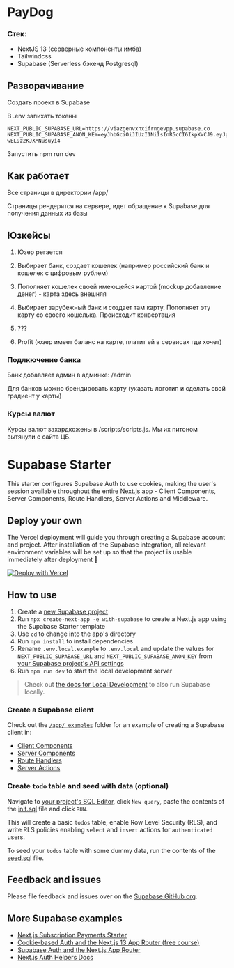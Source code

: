  # PayDog

### Стек:

- NextJS 13 (серверные компоненты имба)
- Tailwindcss
- Supabase (Serverless бэкенд Postgresql)

## Разворачивание

Создать проект в Supabase

В .env запихать токены

```
NEXT_PUBLIC_SUPABASE_URL=https://viazgenvxhxifrngevpp.supabase.co
NEXT_PUBLIC_SUPABASE_ANON_KEY=eyJhbGciOiJIUzI1NiIsInR5cCI6IkpXVCJ9.eyJpc3MiOiJzdXBhYmFzZSIsInJlZiI6InZpYXpnZW52eGh4aWZybmdldnBwIiwicm9sZSI6ImFub24iLCJpYXQiOjE2OTI4NzcwNDIsImV4cCI6MjAwODQ1MzA0Mn0.zuZ24NJTXhzjkRrSL0_YHo6DE-wEL9z2KJXMNusuyi4
```

Запустить npm run dev

## Как работает

Все страницы в директории /app/

Страницы рендерятся на сервере, идет обращение к Supabase для получения данных из базы

## Юзкейсы

1. Юзер регается

2. Выбирает банк, создает кошелек (например российский банк и кошелек с цифровым рублем)

3. Пополняет кошелек своей имеющейся картой (mockup добавление денег) - карта здесь внешняя

4. Выбирает зарубежный банк и создает там карту. Пополняет эту карту со своего кошелька. Происходит конвертация

5. ???

6. Profit (юзер имеет баланс на карте, платит ей в сервисах где хочет)

### Подлкючение банка

Банк добавляет админ в админке: /admin

Для банков можно брендировать карту (указать логотип и сделать свой градиент у карты)

### Курсы валют

Курсы валют захардкожены в /scripts/scripts.js. Мы их питоном вытянули с сайта ЦБ.


# Supabase Starter

This starter configures Supabase Auth to use cookies, making the user's session available throughout the entire Next.js app - Client Components, Server Components, Route Handlers, Server Actions and Middleware.

## Deploy your own

The Vercel deployment will guide you through creating a Supabase account and project. After installation of the Supabase integration, all relevant environment variables will be set up so that the project is usable immediately after deployment 🚀

[![Deploy with Vercel](https://vercel.com/button)](https://vercel.com/new/clone?repository-url=https://github.com/vercel/next.js/tree/canary/examples/with-supabase&project-name=nextjs-with-supabase&repository-name=nextjs-with-supabase&integration-ids=oac_jUduyjQgOyzev1fjrW83NYOv)

## How to use

1. Create a [new Supabase project](https://database.new)
1. Run `npx create-next-app -e with-supabase` to create a Next.js app using the Supabase Starter template
1. Use `cd` to change into the app's directory
1. Run `npm install` to install dependencies
1. Rename `.env.local.example` to `.env.local` and update the values for `NEXT_PUBLIC_SUPABASE_URL` and `NEXT_PUBLIC_SUPABASE_ANON_KEY` from [your Supabase project's API settings](https://app.supabase.com/project/_/settings/api)
1. Run `npm run dev` to start the local development server

> Check out [the docs for Local Development](https://supabase.com/docs/guides/getting-started/local-development) to also run Supabase locally.

### Create a Supabase client

Check out the [`/app/_examples`](./app/_examples/) folder for an example of creating a Supabase client in:

- [Client Components](./app/_examples/client-component/page.tsx)
- [Server Components](./app/_examples/server-component/page.tsx)
- [Route Handlers](./app/_examples/route-handler/route.ts)
- [Server Actions](./app/_examples/server-action/page.tsx)

### Create `todo` table and seed with data (optional)

Navigate to [your project's SQL Editor](https://app.supabase.com/project/_/sql), click `New query`, paste the contents of the [init.sql](./supabase/migrations/20230618024722_init.sql) file and click `RUN`.

This will create a basic `todos` table, enable Row Level Security (RLS), and write RLS policies enabling `select` and `insert` actions for `authenticated` users.

To seed your `todos` table with some dummy data, run the contents of the [seed.sql](./supabase/seed.sql) file.

## Feedback and issues

Please file feedback and issues over on the [Supabase GitHub org](https://github.com/supabase/supabase/issues/new/choose).

## More Supabase examples

- [Next.js Subscription Payments Starter](https://github.com/vercel/nextjs-subscription-payments)
- [Cookie-based Auth and the Next.js 13 App Router (free course)](https://youtube.com/playlist?list=PL5S4mPUpp4OtMhpnp93EFSo42iQ40XjbF)
- [Supabase Auth and the Next.js App Router](https://github.com/supabase/supabase/tree/master/examples/auth/nextjs)
- [Next.js Auth Helpers Docs](https://supabase.com/docs/guides/auth/auth-helpers/nextjs)
